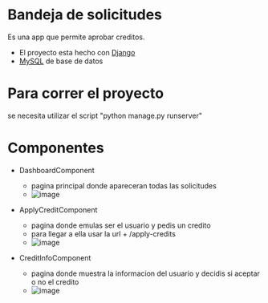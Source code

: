 # Bandeja de solicitudes
Es una app que permite aprobar creditos.

- El proyecto esta hecho con [Django](https://www.djangoproject.com/)
- [MySQL](https://www.mysql.com/) de base de datos

# Para correr el proyecto
se necesita utilizar el script "python manage.py runserver"

# Componentes
  -  DashboardComponent
     - pagina principal donde apareceran todas las solicitudes
     - ![image](https://user-images.githubusercontent.com/40763553/118379895-7c5ad380-b5b4-11eb-9354-e0e308d1dbdb.png)

  -  ApplyCreditComponent
     - pagina donde emulas ser el usuario y pedis un credito
     - para llegar a ella usar la url + /apply-credits
     - ![image](https://user-images.githubusercontent.com/40763553/118379904-a14f4680-b5b4-11eb-82f3-f92d83782b90.png)

  -  CreditInfoComponent
      - pagina donde muestra la informacion del usuario y decidis si aceptar o no el credito
      - ![image](https://user-images.githubusercontent.com/40763553/118379901-8f6da380-b5b4-11eb-8ed8-e689bc5ff917.png)
